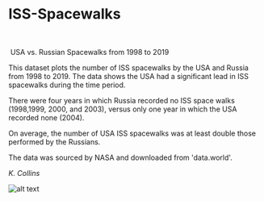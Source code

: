 # ISS-Spacewalks
​                                                                                                                                                                                         

​                                                                                                                                                                                                                                                                                     USA vs. Russian Spacewalks from 1998 to 2019

This dataset plots the number of ISS spacewalks by the USA and Russia from 1998 to 2019. The data shows the USA had a significant lead in ISS spacewalks during the time period. 

There were four years in which Russia recorded no ISS space walks (1998,1999, 2000, and 2003), versus only one year in which the USA recorded none (2004).

On average, the number of USA ISS spacewalks was at least double those performed by the Russians.

The data was sourced by NASA and downloaded from 'data.world'.

*K. Collins*

![alt text](C:\Users\Kevin\AppData\Roaming\Typora\typora-user-images\image-20210217133557934.png)

